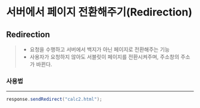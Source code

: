 # 서버에서 페이지 전환해주기(Redirection)

## Redirection
> - 요청을 수행하고 서버에서 백지가 아닌 페이지로 전환해주는 기능
> - 사용자가 요청하지 않아도 서블릿이 페이지를 전환시켜주며, 주소창의 주소가 바뀐다.

### 사용법
---
``` java
response.sendRedirect("calc2.html");
```
